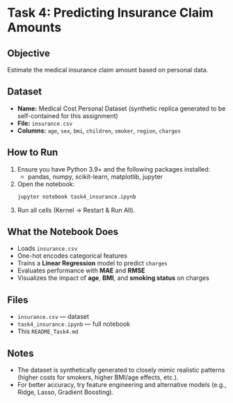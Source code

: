 # Task 4: Predicting Insurance Claim Amounts

## Objective
Estimate the medical insurance claim amount based on personal data.

## Dataset
- **Name:** Medical Cost Personal Dataset (synthetic replica generated to be self-contained for this assignment)
- **File:** `insurance.csv`
- **Columns:** `age`, `sex`, `bmi`, `children`, `smoker`, `region`, `charges`

## How to Run
1. Ensure you have Python 3.9+ and the following packages installed:
   - pandas, numpy, scikit-learn, matplotlib, jupyter
2. Open the notebook:
   ```bash
   jupyter notebook task4_insurance.ipynb
   ```
3. Run all cells (Kernel → Restart & Run All).

## What the Notebook Does
- Loads `insurance.csv`
- One-hot encodes categorical features
- Trains a **Linear Regression** model to predict `charges`
- Evaluates performance with **MAE** and **RMSE**
- Visualizes the impact of **age**, **BMI**, and **smoking status** on charges

## Files
- `insurance.csv` — dataset
- `task4_insurance.ipynb` — full notebook
- This `README_Task4.md`

## Notes
- The dataset is synthetically generated to closely mimic realistic patterns (higher costs for smokers, higher BMI/age effects, etc.).
- For better accuracy, try feature engineering and alternative models (e.g., Ridge, Lasso, Gradient Boosting).
